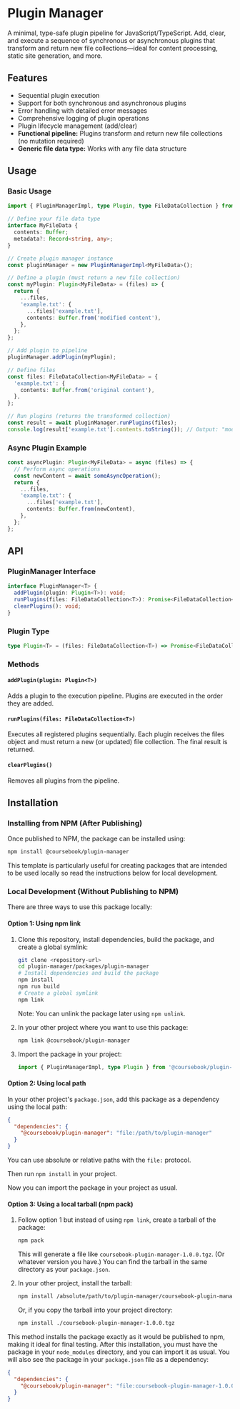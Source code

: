 # Plugin Manager

A minimal, type-safe plugin pipeline for JavaScript/TypeScript.
Add, clear, and execute a sequence of synchronous or asynchronous plugins that transform and return new file collections—ideal for content processing, static site generation, and more.

## Features

- Sequential plugin execution
- Support for both synchronous and asynchronous plugins
- Error handling with detailed error messages
- Comprehensive logging of plugin operations
- Plugin lifecycle management (add/clear)
- **Functional pipeline:** Plugins transform and return new file collections (no mutation required)
- **Generic file data type:** Works with any file data structure

## Usage

### Basic Usage

```typescript
import { PluginManagerImpl, type Plugin, type FileDataCollection } from '@coursebook/plugin-manager';

// Define your file data type
interface MyFileData {
  contents: Buffer;
  metadata?: Record<string, any>;
}

// Create plugin manager instance
const pluginManager = new PluginManagerImpl<MyFileData>();

// Define a plugin (must return a new file collection)
const myPlugin: Plugin<MyFileData> = (files) => {
  return {
    ...files,
    'example.txt': {
      ...files['example.txt'],
      contents: Buffer.from('modified content'),
    },
  };
};

// Add plugin to pipeline
pluginManager.addPlugin(myPlugin);

// Define files
const files: FileDataCollection<MyFileData> = {
  'example.txt': {
    contents: Buffer.from('original content'),
  },
};

// Run plugins (returns the transformed collection)
const result = await pluginManager.runPlugins(files);
console.log(result['example.txt'].contents.toString()); // Output: "modified content"
```

### Async Plugin Example

```typescript
const asyncPlugin: Plugin<MyFileData> = async (files) => {
  // Perform async operations
  const newContent = await someAsyncOperation();
  return {
    ...files,
    'example.txt': {
      ...files['example.txt'],
      contents: Buffer.from(newContent),
    },
  };
};
```

## API

### PluginManager Interface

```typescript
interface PluginManager<T> {
  addPlugin(plugin: Plugin<T>): void;
  runPlugins(files: FileDataCollection<T>): Promise<FileDataCollection<T>>;
  clearPlugins(): void;
}
```

### Plugin Type

```typescript
type Plugin<T> = (files: FileDataCollection<T>) => Promise<FileDataCollection<T>> | FileDataCollection<T>;
```

### Methods

#### `addPlugin(plugin: Plugin<T>)`
Adds a plugin to the execution pipeline. Plugins are executed in the order they are added.

#### `runPlugins(files: FileDataCollection<T>)`
Executes all registered plugins sequentially. Each plugin receives the files object and must return a new (or updated) file collection. The final result is returned.

#### `clearPlugins()`
Removes all plugins from the pipeline.

## Installation

### Installing from NPM (After Publishing)

Once published to NPM, the package can be installed using:

```bash
npm install @coursebook/plugin-manager
```

This template is particularly useful for creating packages that are intended to be used locally so read the instructions below for local development.

### Local Development (Without Publishing to NPM)

There are three ways to use this package locally:

#### Option 1: Using npm link

1. Clone this repository, install dependencies, build the package, and create a global symlink:

   ```bash
   git clone <repository-url>
   cd plugin-manager/packages/plugin-manager
   # Install dependencies and build the package
   npm install
   npm run build
   # Create a global symlink
   npm link
   ```

   Note: You can unlink the package later using `npm unlink`.

2. In your other project where you want to use this package:

   ```bash
   npm link @coursebook/plugin-manager
   ```

3. Import the package in your project:

   ```typescript
   import { PluginManagerImpl, type Plugin } from '@coursebook/plugin-manager';
   ```

#### Option 2: Using local path

In your other project's `package.json`, add this package as a dependency using the local path:

```json
{
  "dependencies": {
    "@coursebook/plugin-manager": "file:/path/to/plugin-manager"
  }
}
```

You can use absolute or relative paths with the `file:` protocol.

Then run `npm install` in your project.

Now you can import the package in your project as usual.

#### Option 3: Using a local tarball (npm pack)

1. Follow option 1 but instead of using `npm link`, create a tarball of the package:

   ```bash
   npm pack
   ```

   This will generate a file like `coursebook-plugin-manager-1.0.0.tgz`. (Or whatever version you have.)
   You can find the tarball in the same directory as your `package.json`.

2. In your other project, install the tarball:

   ```bash
   npm install /absolute/path/to/plugin-manager/coursebook-plugin-manager-1.0.0.tgz
   ```

   Or, if you copy the tarball into your project directory:

   ```bash
   npm install ./coursebook-plugin-manager-1.0.0.tgz
   ```

This method installs the package exactly as it would be published to npm, making it ideal for final testing. After this installation, you must have the package in your `node_modules` directory, and you can import it as usual. You will also see the package in your `package.json` file as a dependency:

```json
{
  "dependencies": {
    "@coursebook/plugin-manager": "file:coursebook-plugin-manager-1.0.0.tgz"
  }
}
```
